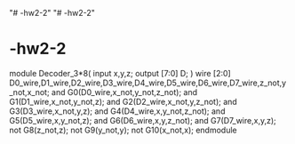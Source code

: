 "# -hw2-2" 
"# -hw2-2" 
# -hw2-2
module Decoder_3*8(
    input x,y,z;
    output [7:0] D;
)
    wire [2:0] D0_wire,D1_wire,D2_wire,D3_wire,D4_wire,D5_wire,D6_wire,D7_wire,z_not,y_not,x_not;
    and G0(D0_wire,x_not,y_not,z_not);
    and G1(D1_wire,x_not,y_not,z);
    and G2(D2_wire,x_not,y,z_not);
    and G3(D3_wire,x_not,y,z);
    and G4(D4_wire,x,y_not,z_not);
    and G5(D5_wire,x,y_not,z);
    and G6(D6_wire,x,y,z_not);
    and G7(D7_wire,x,y,z);
    not G8(z_not,z);
    not G9(y_not,y);
    not G10(x_not,x);
endmodule
